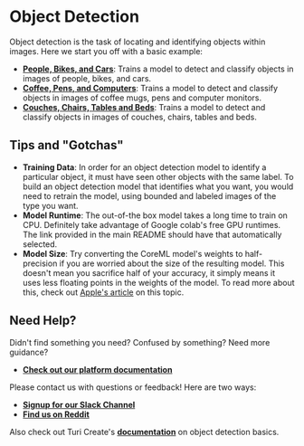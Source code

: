 # Object Detection
Object detection is the task of locating and identifying objects within images. Here we start you off with a basic
 example:
 
 - [**People, Bikes, and Cars**](https://colab.research.google.com/github/skafos/colab-example-models/blob/master/ObjectDetection/people_bikes_cars.ipynb):
  Trains a model to detect and classify objects in images of people, bikes, and cars.
 - [**Coffee, Pens, and Computers**](https://colab.research.google.com/github/skafos/colab-example-models/blob/master/ObjectDetection/coffee_pen_computer.ipynb): Trains a model to detect and classify objects in images of coffee mugs, pens and computer monitors.
  - [**Couches, Chairs, Tables and Beds**](https://colab.research.google.com/github/skafos/colab-example-models/blob/master/ObjectDetection/couch_chair_table_bed.ipynb): Trains a model to detect and classify objects in images of couches, chairs, tables and beds.

## Tips and "Gotchas"
-  **Training Data**: In order for an object detection model to identify a particular object, it must have seen
other objects with the same label. To build an object detection model that identifies what you want, you would need
to retrain the model, using bounded and labeled images of the type you want.
-  **Model Runtime**: The out-of-the box model takes a long time to train on CPU. Definitely take advantage of Google colab's free GPU runtimes. The link provided in the main README should have that automatically selected.
-  **Model Size**: Try converting the CoreML model's weights to half-precision if you are worried about the size of the
resulting model. This doesn't mean you sacrifice half of your accuracy, it simply means it uses less floating points
in the weights of the model. To read more about this, check out [Apple's article](https://developer.apple.com/documentation/coreml/reducing_the_size_of_your_core_ml_app) on this topic.


## Need Help?
Didn't find something you need? Confused by something? Need more guidance?

- [**Check out our platform documentation**](https://docs.skafos.ai)

Please contact us with questions or feedback! Here are two ways:

-  [**Signup for our Slack Channel**](https://join.slack.com/t/metismachine-skafos/shared_invite/enQtNTAxMzEwOTk2NzA5LThjMmMyY2JkNTkwNDQ1YjgyYjFiY2MyMjRkMzYyM2E4MjUxNTJmYmQyODVhZWM2MjQwMjE5ZGM1Y2YwN2M5ODI)
-  [**Find us on Reddit**](https://reddit.com/r/skafos)

Also check out Turi Create's [**documentation**](https://apple.github.io/turicreate/docs/userguide/object_detection/)
 on object detection basics.
 
